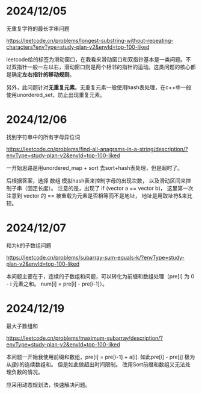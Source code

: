 # 2024/12/05
无重复字符的最长字串问题

https://leetcode.cn/problems/longest-substring-without-repeating-characters?envType=study-plan-v2&envId=top-100-liked

leetcode给的标签为滑动窗口，在我看来滑动窗口和双指针基本是一类问题。不过双指针一般一左以右，滑动窗口则是两个相邻的指针的运动。这类问题的核心都是确定**左右指针的移动规则**。

另外，此问题针对**无重复元素**。无重复元素一般使用hash表处理，在c++中一般使用unordered_set，防止出现重复元素。

# 2024/12/06
找到字符串中的所有字母异位词

https://leetcode.cn/problems/find-all-anagrams-in-a-string/description/?envType=study-plan-v2&envId=top-100-liked

一开始思路是用unordered_map + sort 去sort+hash表处理，但是超时了。

后根据答案，选择 数组 模拟hash表来控制字母的出现次数， 以及滑动区间来控制子串（固定长度）。 注意的是，出现了 if (vector a == vector b)， 这里第一次注意到 vector 的 == 被重载为元素是否相等而不是地址， 地址是用取址符&来比较。

# 2024/12/07
和为k的子数组问题

https://leetcode.cn/problems/subarray-sum-equals-k/?envType=study-plan-v2&envId=top-100-liked

本问题主要在于，连续的子数组和问题，可以转化为前缀和数组处理（pre[i] 为 0 - i 元素之和。 num[i] = pre[i] - pre[i-1]）。

# 2024/12/19
最大子数组和

https://leetcode.cn/problems/maximum-subarray/description/?envType=study-plan-v2&envId=top-100-liked

本问题一开始我使用前缀和数组，pre[i] = pre[i-1] + a[i]. 如此pre[i] - pre[j] 极为从j到i的连续数组和。 但是如此做超出时间限制。 改用Sort前缀和数组又无法处理负数的情况。

应采用动态规划法，快速解决问题。